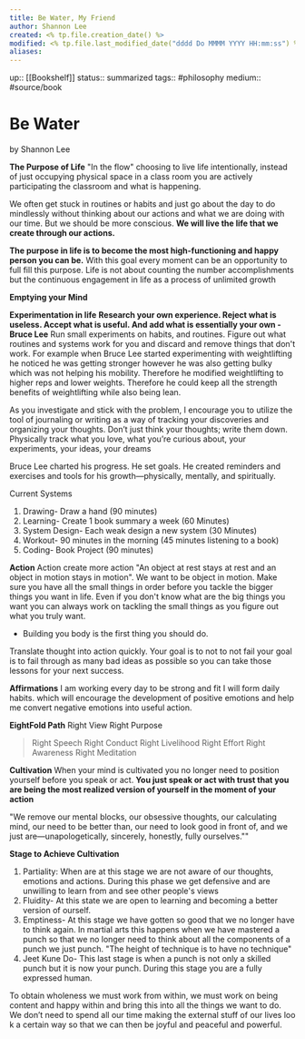 ```yaml
---
title: Be Water, My Friend
author: Shannon Lee
created: <% tp.file.creation_date() %>
modified: <% tp.file.last_modified_date("dddd Do MMMM YYYY HH:mm:ss") %>
aliases:
---
```

up:: [[Bookshelf]]
status:: summarized
tags:: #philosophy
medium:: #source/book

# Be Water
by Shannon Lee

**The Purpose of Life**
"In the flow" choosing to live life intentionally, instead of just occupying physical space in a class room you are actively participating the classroom and what is happening.

We often get stuck in routines or habits and just go about the day to do mindlessly without thinking about our actions and what we are doing with our time. But we should be more conscious. **We will live the life that we create through our actions.**

**The purpose in life is to become the most high-functioning and happy person you can be.** With this goal every moment can be an opportunity to full fill this purpose.
Life is not about counting the number accomplishments but the continuous engagement in life as a process of unlimited growth

**Emptying your Mind**

**Experimentation in life**
**Research your own experience. Reject what is useless. Accept what is useful. And add what is essentially your own -Bruce Lee**
Run small experiments on habits, and routines. Figure out what routines and systems work for you and discard and remove things that don't work.
For example when Bruce Lee started experimenting with weightlifting he noticed he was getting stronger however he was also getting bulky which was not helping his mobility. Therefore he modified weightlifting to higher reps and lower weights. Therefore he could keep all the strength benefits of weightlifting while also being lean.

As you investigate and stick with the problem, I encourage you to utilize the tool of journaling or writing as a way of tracking your discoveries and organizing your thoughts. Don’t just think your thoughts; write them down. Physically track what you love, what you’re curious about, your experiments, your ideas, your dreams

 Bruce Lee charted his progress. He set goals. He created reminders and exercises and tools for his growth—physically, mentally, and spiritually.

Current Systems
1. Drawing- Draw a hand (90 minutes)
2. Learning- Create 1 book summary a week (60 Minutes)
3. System Design- Each weak design a new system (30 Minutes)
4. Workout- 90 minutes in the morning (45 minutes listening to a book)
5. Coding- Book Project (90 minutes)

**Action**
Action create more action "An object at rest stays at rest and an object in motion stays in motion". We want to be object in motion.
Make sure you have all the small things in order before you tackle the bigger things you want in life.
Even if you don't know what are the big things you want you can always work on tackling the small things as you figure out what you truly want.
- Building you body is the first thing you should do.

Translate thought into action quickly. Your goal is to not to not fail your goal is to fail through as many bad ideas as possible so you can take those lessons for your next success.

**Affirmations**
I am working every day to be strong and fit
I will form daily habits. which will encourage the development of positive emotions and help me convert negative emotions into useful action.

**EightFold Path**
 Right View
Right Purpose
> Right Speech
> Right Conduct
> Right Livelihood
> Right Effort
> Right Awareness
> Right Meditation

**Cultivation**
When your mind is cultivated you no longer need to position yourself before you speak or act. **You just speak or act with trust that you are being the most realized version of yourself in the moment of your action**

"We remove our mental blocks, our obsessive thoughts, our calculating mind, our need to be better than, our need to look good in front of, and we just are—unapologetically, sincerely, honestly, fully ourselves.""

**Stage to Achieve Cultivation**
1. Partiality: When are at this stage we are not aware of our thoughts, emotions and actions. During this phase we get defensive and are unwilling to learn from and see other people's views
2. Fluidity- At this state we are open to learning and becoming a better version of ourself.
3. Emptiness- At this stage we have gotten so good that we no longer have to think again. In martial arts this happens when we have mastered a punch so that we no longer need to think about all the components of a punch we just punch. "The height of technique is to have no technique"
4. Jeet Kune Do- This last stage is when a punch is not only a skilled punch but it is now your punch. During this stage you are a fully expressed human.

To obtain wholeness we must work from within, we must work on being content and happy within and bring this into all the things we want to do. We don’t need to spend all our time making the external stuff of our lives look a certain way so that we can then be joyful and peaceful and powerful.

